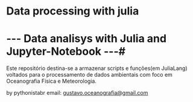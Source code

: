 # Data processing with julia

# --- Data analisys with Julia and Jupyter-Notebook ---#

Este repositório destina-se a armazenar scripts e funções(em JuliaLang) voltados para o processamento
de dados ambientais com foco em Oceanografia Física e Meteorologia. 


by pythonistabr
email: gustavo.oceanografia@gmail.com
